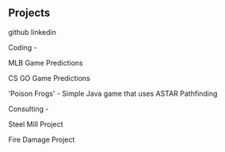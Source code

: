 ## Projects


github linkedin


Coding - 

MLB Game Predictions

CS GO Game Predictions

'Poison Frogs' - Simple Java game that uses ASTAR Pathfinding


Consulting - 

Steel Mill Project

Fire Damage Project




